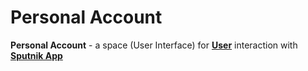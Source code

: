 # Personal Account

**Personal Account** - a space (User Interface) for [**User**](user.md) interaction with [**Sputnik App**](sputnik-app.md)
